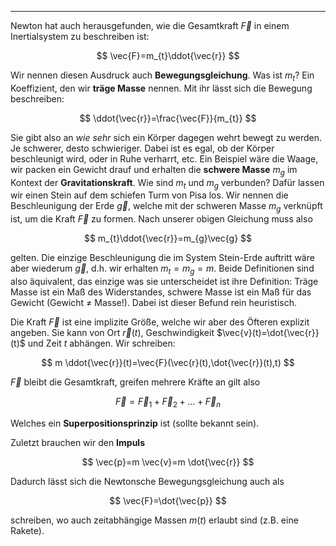 ***

Newton hat auch herausgefunden, wie die Gesamtkraft $\vec{F}$ in einem Inertialsystem zu beschreiben ist:

$$
\vec{F}=m_{t}\ddot{\vec{r}}
$$

Wir nennen diesen Ausdruck auch **Bewegungsgleichung**. Was ist $m_{t}$? Ein Koeffizient, den wir **träge Masse** nennen. Mit ihr lässt sich die Bewegung beschreiben:

$$
\ddot{\vec{r}}=\frac{\vec{F}}{m_{t}}
$$

Sie gibt also an *wie sehr* sich ein Körper dagegen wehrt bewegt zu werden. Je schwerer, desto schwieriger. Dabei ist es egal, ob der Körper beschleunigt wird, oder in Ruhe verharrt, etc. Ein Beispiel wäre die Waage, wir packen ein Gewicht drauf und erhalten die **schwere Masse** $m_{g}$ im Kontext der **Gravitationskraft**. Wie sind $m_{t}$ und $m_{g}$ verbunden? Dafür lassen wir einen Stein auf dem schiefen Turm von Pisa los. Wir nennen die Beschleunigung der Erde $\vec{g}$, welche mit der schweren Masse $m_{g}$ verknüpft ist, um die Kraft $\vec{F}$ zu formen. Nach unserer obigen Gleichung muss also

$$
m_{t}\ddot{\vec{r}}=m_{g}\vec{g}
$$

gelten. Die einzige Beschleunigung die im System Stein-Erde auftritt wäre aber wiederum $\vec{g}$, d.h. wir erhalten $m_{t}=m_{g}=m$. Beide Definitionen sind also äquivalent, das einzige was sie unterscheidet ist ihre Definition: Träge Masse ist ein Maß des Widerstandes, schwere Masse ist ein Maß für das Gewicht (Gewicht $\neq$ Masse!). Dabei ist dieser Befund rein heuristisch.

Die Kraft $\vec{F}$ ist eine implizite Größe, welche wir aber des Öfteren explizit angeben. Sie kann von Ort $\vec{r}(t)$, Geschwindigkeit $\vec{v}(t)=\dot{\vec{r}}(t)$ und Zeit $t$ abhängen. Wir schreiben:

$$
m \ddot{\vec{r}}(t)=\vec{F}(\vec{r}(t),\dot{\vec{r}}(t),t)
$$

$\vec{F}$ bleibt die Gesamtkraft, greifen mehrere Kräfte an gilt also

$$
\vec{F}=\vec{F}_{1}+\vec{F}_{2}+\dots+\vec{F}_{n}
$$

Welches ein **Superpositionsprinzip** ist (sollte bekannt sein).

Zuletzt brauchen wir den **Impuls**

$$
\vec{p}=m \vec{v}=m \dot{\vec{r}}
$$

Dadurch lässt sich die Newtonsche Bewegungsgleichung auch als

$$
\vec{F}=\dot{\vec{p}}
$$

schreiben, wo auch zeitabhängige Massen $m(t)$ erlaubt sind (z.B. eine Rakete).